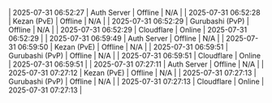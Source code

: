 
| 2025-07-31 06:52:27 | Auth Server | Offline | N/A |
| 2025-07-31 06:52:28 | Kezan (PvE) | Offline | N/A |
| 2025-07-31 06:52:29 | Gurubashi (PvP) | Offline | N/A |
| 2025-07-31 06:52:29 | Cloudflare | Online | 2025-07-31 06:52:29 |
| 2025-07-31 06:59:49 | Auth Server | Offline | N/A |
| 2025-07-31 06:59:50 | Kezan (PvE) | Offline | N/A |
| 2025-07-31 06:59:51 | Gurubashi (PvP) | Offline | N/A |
| 2025-07-31 06:59:51 | Cloudflare | Online | 2025-07-31 06:59:51 |
| 2025-07-31 07:27:11 | Auth Server | Offline | N/A |
| 2025-07-31 07:27:12 | Kezan (PvE) | Offline | N/A |
| 2025-07-31 07:27:13 | Gurubashi (PvP) | Offline | N/A |
| 2025-07-31 07:27:13 | Cloudflare | Online | 2025-07-31 07:27:13 |
